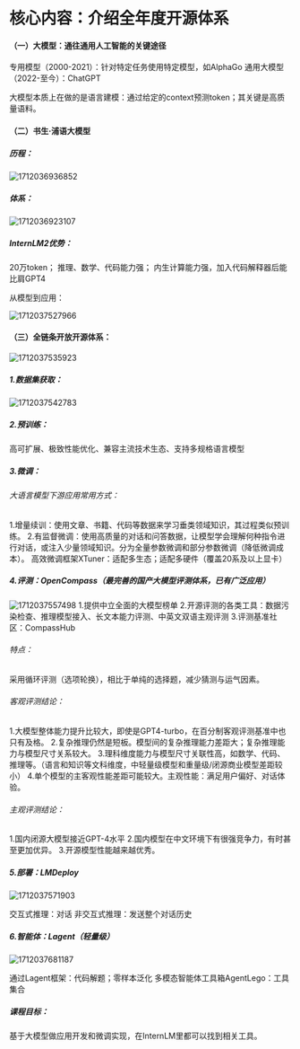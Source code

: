 # **核心内容：介绍全年度开源体系**

#### ****（一）大模型：通往通用人工智能的关键途径****

专用模型（2000-2021）：针对特定任务使用特定模型，如AlphaGo
通用大模型（2022-至今）：ChatGPT

大模型本质上在做的是语言建模：通过给定的context预测token；其关键是高质量语料。

#### **（二）书生·浦语大模型**

##### 历程：

![1712036936852](image/README/1712036936852.png)

##### 体系：

![1712036923107](image/README/1712036923107.png)

##### InternLM2优势：

20万token；
推理、数学、代码能力强；
内生计算能力强，加入代码解释器后能比肩GPT4

从模型到应用：

![1712037527966](image/README/1712037527966.png)

#### （三）全链条开放开源体系：

![1712037535923](image/README/1712037535923.png)

##### 1.数据集获取：

![1712037542783](image/README/1712037542783.png)

##### 2.预训练：

高可扩展、极致性能优化、兼容主流技术生态、支持多规格语言模型

##### 3.微调：

###### 大语言模型下游应用常用方式：

1.增量续训：使用文章、书籍、代码等数据来学习垂类领域知识，其过程类似预训练。
2.有监督微调：使用高质量的对话和问答数据，让模型学会理解何种指令进行对话，或注入少量领域知识。分为全量参数微调和部分参数微调（降低微调成本）。
高效微调框架XTuner：适配多生态；适配多硬件（覆盖20系及以上显卡）

##### 4.评测：OpenCompass（最完善的国产大模型评测体系，已有广泛应用）

![1712037557498](image/README/1712037557498.png)
1.提供中立全面的大模型榜单
2.开源评测的各类工具：数据污染检查、推理模型接入、长文本能力评测、中英文双语主观评测
3.评测基准社区：CompassHub

###### 特点：

采用循环评测（选项轮换），相比于单纯的选择题，减少猜测与运气因素。

###### 客观评测结论：

1.大模型整体能力提升比较大，即使是GPT4-turbo，在百分制客观评测基准中也只有及格。
2.复杂推理仍然是短板。模型间的复杂推理能力差距大；复杂推理能力与模型尺寸关系较大。
3.理科维度能力与模型尺寸关联性高，如数学、代码、推理等。（语言和知识等文科维度，中轻量级模型和重量级/闭源商业模型差距较小）
4.单个模型的主客观性能差距可能较大。主观性能：满足用户偏好、对话体验。

###### 主观评测结论：

1.国内闭源大模型接近GPT-4水平
2.国内模型在中文环境下有很强竞争力，有时甚至更加优异。
3.开源模型性能越来越优秀。

##### 5.部署：LMDeploy

![1712037571903](image/README/1712037571903.png)

交互式推理：对话
非交互式推理：发送整个对话历史

##### 6.智能体：Lagent（轻量级）

![1712037681187](image/README/1712037681187.png)

通过Lagent框架：代码解题；零样本泛化
多模态智能体工具箱AgentLego：工具集合

##### 课程目标：

基于大模型做应用开发和微调实现，在InternLM里都可以找到相关工具。
